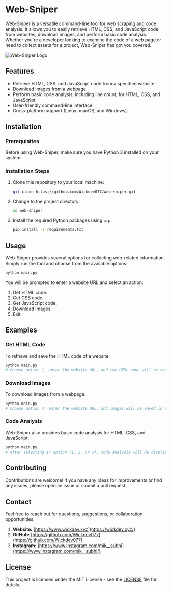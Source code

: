 # Web-Sniper

Web-Sniper is a versatile command-line tool for web scraping and code analysis. It allows you to easily retrieve HTML, CSS, and JavaScript code from websites, download images, and perform basic code analysis. Whether you're a developer looking to examine the code of a web page or need to collect assets for a project, Web-Sniper has got you covered.

![Web-Sniper Logo](https://media.discordapp.net/attachments/1051148413749706782/1159194048809140244/image.png?ex=65302296&is=651dad96&hm=c52ef05959efd1ebe141b27228ff9a2a6eb40f9288e98515f98ba2d93b680290&=&width=961&height=675)

## Features

- Retrieve HTML, CSS, and JavaScript code from a specified website.
- Download images from a webpage.
- Perform basic code analysis, including line count, for HTML, CSS, and JavaScript.
- User-friendly command-line interface.
- Cross-platform support (Linux, macOS, and Windows).

## Installation

### Prerequisites

Before using Web-Sniper, make sure you have Python 3 installed on your system.

### Installation Steps

1. Clone this repository to your local machine:

   ```bash
   git clone https://github.com/Wickdev077/web-sniper.git
   ```

2. Change to the project directory:

   ```bash
   cd web-sniper
   ```

3. Install the required Python packages using `pip`:

   ```bash
   pip install -r requirements.txt
   ```

## Usage

Web-Sniper provides several options for collecting web-related information. Simply run the tool and choose from the available options:

```bash
python main.py
```

You will be prompted to enter a website URL and select an action:

1. Get HTML code.
2. Get CSS code.
3. Get JavaScript code.
4. Download Images.
5. Exit.

## Examples

### Get HTML Code

To retrieve and save the HTML code of a website:

```bash
python main.py
# Choose option 1, enter the website URL, and the HTML code will be saved in the 'html_codes' folder.
```

### Download Images

To download images from a webpage:

```bash
python main.py
# Choose option 4, enter the website URL, and images will be saved in the 'images' folder.
```

### Code Analysis

Web-Sniper also provides basic code analysis for HTML, CSS, and JavaScript:

```bash
python main.py
# After selecting an option (1, 2, or 3), code analysis will be displayed, including the line count.
```

## Contributing

Contributions are welcome! If you have any ideas for improvements or find any issues, please open an issue or submit a pull request.

## Contact

Feel free to reach out for questions, suggestions, or collaboration opportunities.

1. **Website:** [https://www.wickdev.xyz](https://wickdev.xyz/)
2. **GitHub:** [https://github.com/Wickdev077](https://github.com/Wickdev077)
3. **Instagram:** [https://www.instagram.com/mik__subhi](https://www.instagram.com/mik__subhi/)

## License

This project is licensed under the MIT License - see the [LICENSE](LICENSE) file for details.
